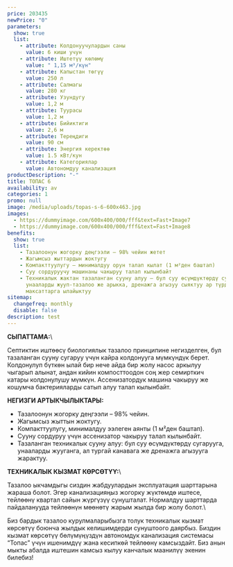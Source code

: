 ```yaml
---
price: 203435
newPrice: "0"
parameters:
  show: true
  list:
    - attribute: Колдонуучулардын саны
      value: 6 киши учун
    - attribute: Иштетүү көлөмү
      value: " 1,15 м³/күн"
    - attribute: Капыстан төгүү
      value: 250 л
    - attribute: Салмагы
      value: 280 кг
    - attribute: Узундугу
      value: 1,2 м
    - attribute: Туурасы
      value: 1,2 м
    - attribute: Бийиктиги
      value: 2,6 м
    - attribute: Тереңдиги
      value: 90 см
    - attribute: Энергия керектөө
      value: 1.5 кВт/кун
    - attribute: Категориялар
      value: Автономдуу канализация
productDescription: "-"
title: ТОПАС 6
availability: av
categories: 1
promo: null
image: /media/uploads/topas-s-6-600x463.jpg
images:
  - https://dummyimage.com/600x400/000/fff&text=Fast+Image7
  - https://dummyimage.com/600x400/000/fff&text=Fast+Image8
benefits:
  show: true
  list:
    - Тазалоонун жогорку деңгээли – 98% чейин жетет
    - Жагымсыз жыттардын жоктугу
    - Компакттуулугу – минималдуу орун талап кылат (1 м²ден баштап)
    - Суу сордуруучу машинаны чакыруу талап кылынбайт
    - Техникалык жактан тазаланган сууну алуу – бул суу өсүмдүктөрдү сугаруу,
      унааларды жууп-тазалоо же арыкка, дренажга агызуу сыяктуу ар түрдүү
      максаттарга ылайыктуу
sitemap:
  changefreq: monthly
  disable: false
description: test
---
```



**СЫПАТТАМА:**\

Септиктин иштөөсү биологиялык тазалоо принципине негизделген, бул тазаланган сууну сугаруу үчүн кайра колдонууга мүмкүндүк берет.
Колдонулуп бүткөн ылай бир нече айда бир жолу насос аркылуу чыгарып алынат, андан кийин компосттоодон соң жер семирткич катары колдонулушу мүмкүн.
Ассенизатордук машина чакыруу же кошумча бактерияларды сатып алуу талап кылынбайт.

**НЕГИЗГИ АРТЫКЧЫЛЫКТАРЫ:**

* Тазалоонун жогорку деңгээли – 98% чейин.
* Жагымсыз жыттын жоктугу.
* Компакттуулугу, минималдуу ээлеген аянты (1 м²ден баштап).
* Сууну сордуруу үчүн ассенизатор чакыруу талап кылынбайт.
* Тазаланган техникалык сууну алуу: бул суу өсүмдүктөрдү сугарууга, унааларды жууганга, ал тургай канавага же дренажга агызууга жарактуу.

**ТЕХНИКАЛЫК КЫЗМАТ КӨРСӨТҮҮ:**\

Тазалоо ыкчамдыгы сиздин жабдуулардын эксплуатация шарттарына жараша болот. Эгер канализацияңыз жогорку жүктөмдө иштесе, тейлөөнү квартал сайын жүргүзүү сунушталат. Нормалдуу шарттарда пайдаланууда тейлөөнүн мөөнөтү жарым жылда бир жолу болот.\

Биз бардык тазалоо курулмаларыбызга толук техникалык кызмат көрсөтүү боюнча жылдык келишимдерди сунуштоого даярбыз. Биздин кызмат көрсөтүү бөлүмүңүздүн автономдук канализация системасы “Топас” үчүн ишенимдүү жана кесипкөй тейлөөнү камсыздайт. Биз анын мыкты абалда иштешин камсыз кылуу канчалык маанилүү экенин билебиз!
